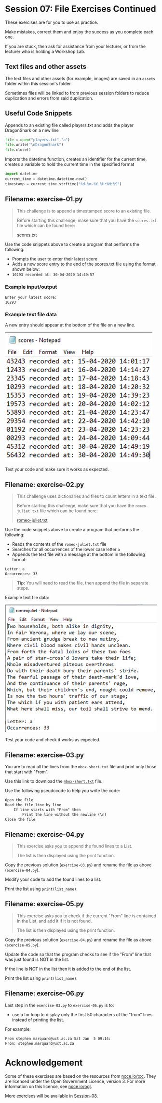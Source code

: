 # Session 07: File Exercises Continued

These exercises are for you to use as practice.

Make mistakes, correct them and enjoy the success as you complete each one.

If you are stuck, then ask for assistance from your lecturer, or from the
lecturer who is holding a Workshop Lab.

## Text files and other assets

The text files and other assets (for example, images) are saved in an 
`assets` folder within this session's folder.

Sometimes files will be linked to from previous session folders to reduce 
duplication and errors from said duplication. 

## Useful Code Snippets

Appends to an existing file called players.txt and adds the player DragonShark on a new line

```python
file = open("players.txt","a")
file.write("\nDragonShark")
file.close()
```

Imports the datetime function, creates an identifier for the current time, creates a variable to hold the current time in the specified format

```python
import datetime
current_time = datetime.datetime.now()
timestamp = current_time.strftime("%d-%m-%Y %H:%M:%S")
```

## Filename: exercise-01.py

> This challenge is to append a timestamped score to an existing file.
>
> Before starting this challenge, make sure that you have the `scores.txt` file 
> which can be found here: 
> 
> [scores.txt](../Session-07/assets/scores.txt)

Use the code snippets above to create a program that performs the following:

- Prompts the user to enter their latest score
- Adds a new score entry to the end of the scores.txt file using the format 
  shown below:
- `10293 recorded at: 30-04-2020 14:49:57`


### Example input/output

```text
Enter your latest score:
10293
```


### Example text file data

A new entry should appear at the bottom of the file on a new line. 

![Example Scores Output](assets/scores-example-1.png)

Test your code and make sure it works as expected.


## Filename: exercise-02.py

> This challenge uses dictionaries and files to count letters in a text file.
>
> Before starting this challenge, make sure that you have the
> `romeo-juliet.txt` file which can be found here: 
>
> [romeo-juliet.txt](../Session-07/assets/romeo-juliet.txt)

Use the code snippets above to create a program that performs the following:

- Reads the contents of the `romeo-juliet.txt` file
- Searches for all occurrences of the lower case letter `a`
- Appends the text file with a message at the bottom in the following format:

```text
Letter: a 
Occurrences: 33
```

> **Tip:** You will need to read the file, then append the file in separate 
> steps.

Example text file data:

![Romeo and Juliet](../Session-07/assets/romeo-juliet-sample.png)

Test your code and check it works as expected.


## Filename: exercise-03.py

You are to read all the lines from the `mbox-short.txt` file
and print only those that start with "From".

Use this link to download the [`mbox-short.txt`](./assets/mbox-short.txt) file.

Use the following pseudocode to help you write the code:

```text
Open the File
Read the file line by line
    If line starts with "From" then
        Print the line without the newline (\n)
Close the file
```

## Filename: exercise-04.py

> This exercise asks you to append the found lines to a List.
> 
> The list is then displayed using the print function.

Copy the previous solution (`exercise-03.py`) and rename the file as above 
(`exercise-04.py`).

Modify your code to add the found lines to a list.

Print the list using `print(list_name)`.

## Filename: exercise-05.py

> This exercise asks you to check if the current "From" line
> is contained in the List, and add it if it is not found.
> 
> The list is then displayed using the print function.

Copy the previous solution (`exercise-04.py`) and rename the file as above 
(`exercise-05.py`).

Update the code so that the program checks to see if the "From" line
that was just found is NOT in the list.

If the line is NOT in the list then it is added to the end of the list.

Print the list using `print(list_name)`.


## Filename: exercise-06.py

Last step in the `exercise-03.py` to `exercise-06.py` is to:

- use a for loop to display only the first 50 characters 
  of the "from" lines instead of printing the list.

For example:

```text
From stephen.marquard@uct.ac.za Sat Jan  5 09:14:
From: stephen.marquard@uct.ac.za    
```

# Acknowledgement

Some of these exercises are based on the resources from
[ncce.io/tcc](ncce.io/tcc). They are licensed under the Open Government
Licence, version 3. For more information on this licence,
see [ncce.io/ogl](ncce.io/ogl).

More exercises will be available in [Session-08](../Session-08).
